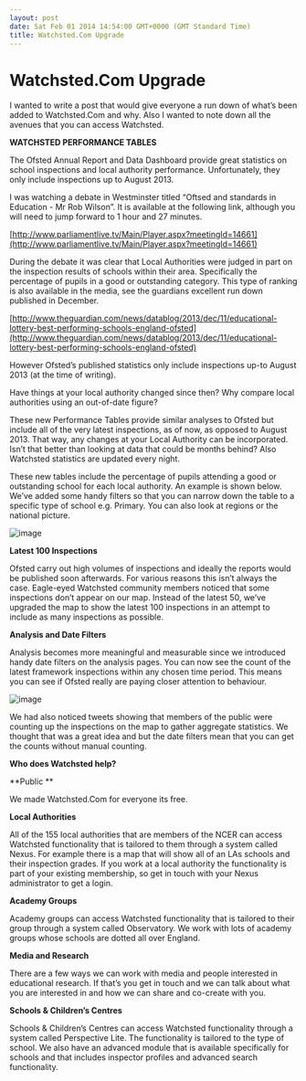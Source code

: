 ```yaml
---
layout: post
date: Sat Feb 01 2014 14:54:00 GMT+0000 (GMT Standard Time)
title: Watchsted.Com Upgrade
---
```



Watchsted.Com Upgrade
=====================

I wanted to write a post that would give everyone a run down of what’s
been added to Watchsted.Com and why. Also I wanted to note down all the
avenues that you can access Watchsted.

**WATCHSTED PERFORMANCE TABLES**

The Ofsted Annual Report and Data Dashboard provide great statistics on
school inspections and local authority performance. Unfortunately, they
only include inspections up to August 2013.

I was watching a debate in Westminster titled “Oftsed and standards in
Education - Mr Rob Wilson”. It is available at the following link,
although you will need to jump forward to 1 hour and 27 minutes.

[http://www.parliamentlive.tv/Main/Player.aspx?meetingId=14661](http://www.parliamentlive.tv/Main/Player.aspx?meetingId=14661)

During the debate it was clear that Local Authorities were judged in
part on the inspection results of schools within their area.
Specifically the percentage of pupils in a good or outstanding
category. This type of ranking is also available in the media, see the
guardians excellent run down published in December.

[http://www.theguardian.com/news/datablog/2013/dec/11/educational-lottery-best-performing-schools-england-ofsted](http://www.theguardian.com/news/datablog/2013/dec/11/educational-lottery-best-performing-schools-england-ofsted)

However Ofsted’s published statistics only include inspections up-to
August 2013 (at the time of writing).

Have things at your local authority changed since then? Why compare
local authorities using an out-of-date figure?

These new Performance Tables provide similar analyses to Ofsted but
include all of the very latest inspections, as of now, as opposed to
August 2013. That way, any changes at your Local Authority can be
incorporated. Isn’t that better than looking at data that could be
months behind? Also Watchsted statistics are updated every night.

These new tables include the percentage of pupils attending a good or
outstanding school for each local authority. An example is shown below.
We’ve added some handy filters so that you can narrow down the table to
a specific type of school e.g. Primary. You can also look at regions or
the national picture.

![image](http://33.media.tumblr.com/1f254408cdd8339fc7ca3f211993324d/tumblr_inline_n0bm3tJxMU1s27sgu.jpg)

**Latest 100 Inspections**

Ofsted carry out high volumes of inspections and ideally the reports
would be published soon afterwards. For various reasons this isn’t
always the case. Eagle-eyed Watchsted community members noticed that
some inspections don’t appear on our map. Instead of the latest 50,
we’ve upgraded the map to show the latest 100 inspections in an attempt
to include as many inspections as possible.

**Analysis and Date Filters**

Analysis becomes more meaningful and measurable since we introduced
handy date filters on the analysis pages. You can now see the count of
the latest framework inspections within any chosen time period. This
means you can see if Ofsted really are paying closer attention to
behaviour.

![image](http://38.media.tumblr.com/9fc9ac57b7730da49ebdb64dce73f8f2/tumblr_inline_n0bn41foQE1s27sgu.jpg)

We had also noticed tweets showing that members of the public were
counting up the inspections on the map to gather aggregate statistics.
We thought that was a great idea and but the date filters mean that you
can get the counts without manual counting.

**Who does Watchsted help?**

**Public **

We made Watchsted.Com for everyone its free.

**Local Authorities**

All of the 155 local authorities that are members of the NCER can access
Watchsted functionality that is tailored to them through a system called
Nexus. For example there is a map that will show all of an LAs schools
and their inspection grades. If you work at a local authority the
functionality is part of your existing membership, so get in touch with
your Nexus administrator to get a login.

**Academy Groups**

Academy groups can access Watchsted functionality that is tailored to
their group through a system called Observatory. We work with lots of
academy groups whose schools are dotted all over England.

**Media and Research**

There are a few ways we can work with media and people interested in
educational research. If that’s you get in touch and we can talk about
what you are interested in and how we can share and co-create with you.

**Schools & Children’s Centres**

Schools & Children’s Centres can access Watchsted functionality through
a system called Perspective Lite. The functionality is tailored to the
type of school. We also have an advanced module that is available
specifically for schools and that includes inspector profiles and
advanced search functionality.

